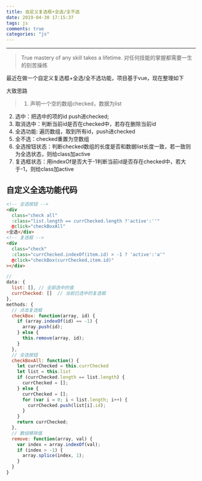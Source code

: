 ```yaml
---
title: 自定义复选框+全选/全不选
date: 2019-04-30 17:15:37
tags: js
comments: true
categories: "js"
---
```


*******
>True mastery of any skill takes a lifetime. 
对任何技能的掌握都需要一生的刻苦操练

最近在做一个自定义复选框+全选/全不选功能，项目基于vue，现在整理如下

大致思路
> 1. 声明一个空的数组checked，数据为list
2. 选中：把选中的项的id push进checked;
3. 取消选中：判断当前id是否在checked中，若存在删除当前id
4. 全选功能: 遍历数组，取到所有id，push进checked
5. 全不选：checked重置为空数组
6. 全选按钮状态：判断checked数组的长度是否和数据list长度一致，若一致则为全选状态，则给class加active
7. 复选框状态：用indexOf是否大于-1判断当前id是否存在checked中，若大于-1，则给class加active

## 自定义全选功能代码
``` html
<!-- 全选按钮 -->
<div
  class="check all"
  :class="list.length == currChecked.length ?'active':''"
  @click="checkBoxAll"
>全选</div>
<!-- 复选框 -->
<div
  class="check"
  :class="currChecked.indexOf(item.id) > -1 ? 'active':'a'"
  @click="checkBox(currChecked,item.id)"
></div>
```
``` javascript
// 
data: {
  list: [], // 全部选中的值
  currChecked: []  // 当前已选中的复选框
},
methods: {
  // 点击复选框
  checkBox: function(array, id) {
    if (array.indexOf(id) == -1) {
      array.push(id);
    } else {
      this.remove(array, id);
    }
  },
  // 全选按钮
  checkBoxAll: function() {
    let currChecked = this.currChecked
    let list = this.list
    if (currChecked.length == list.length) {
      currChecked = [];
    } else {
      currChecked = [];
      for (var i = 0; i < list.length; i++) {
        currChecked.push(list[i].id);
      }
    }
    return currChecked;
  },
  // 数组移除值
  remove: function(array, val) {
    var index = array.indexOf(val);
    if (index > -1) {
      array.splice(index, 1);
    }
  }
}
```
